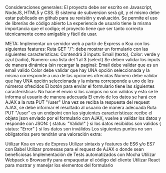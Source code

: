 Consideraciones generales:
El proyecto debe ser escrito en Javascript, NodeJS, HTML5 y CSS.
El sistema de subversion será git, y el mismo debe estar publicado en github para su revisión y evaluación.
Se permite el uso de librerías de código abierto
La experiencia de usuario tiene la misma importancia que el codigo; el proyecto tiene que ser tanto correcto técnicamente como amigable y fácil de usar.

META: Implementar un servidor web a partir de Express o Koa con los siguientes features:
Ruta GET "/": debe mostrar un formulario con las siguientes características:
Contendrá 3 inputs: Email (texto), Color: verde y azul (radio), Numero: una lista del 1 al 3 (select)
Se deben validar los inputs de manera dinámica (sin recargar la pagina):
Email debe validar que es un email valido
Color debe validar que hay UNA opción seleccionada y la misma corresponde a una de las opciones ofrecidas
Numero debe validar que hay UNA opción seleccionada y la misma corresponde a uno de los números ofrecidos
El botón para enviar el formulario tiene las siguientes características:
No hace el envío si los campos no son validos y esto se le informa al usuario de manera adecuada
El envio de los datos se hará con AJAX a la ruta PUT "/user"
Una vez se reciba la respuesta del request AJAX, se debe informar el resultado al usuario de manera adecuada
Ruta PUT "/user" es un endpoint con las siguientes características:
recibe el objeto json enviado por el formulario con AJAX, vuelve a validar los datos y responde con JSON:
{ status: "Valido!" } si los datos recibidos son validos
{ status: "Error" } si los datos son inválidos
Los siguientes puntos no son obligatorios pero tendrán una valoración extra:

Utilizar Koa en ves de Express
Utilizar sintaxis y features de ES6 y/o ES7 con Babel
Utilizar promesas para el request de AJAX o donde sean beneficiosas
Implementación de Tests automatizados con Mocha
Utilizar Webpack o Browserify para empaquetar el código del cliente
Utilizar React para mostrar y manejar los elementos del formulario

